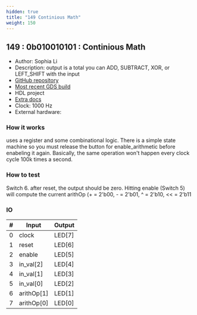 ```yaml
---
hidden: true
title: "149 Continious Math"
weight: 150
---
```


## 149 : 0b010010101 : Continious Math

* Author: Sophia Li
* Description: output is a total you can ADD, SUBTRACT, XOR, or LEFT_SHIFT with the input  
* [GitHub repository](https://github.com/cmu-stuco-98154/f22-tt02-sophiali)
* [Most recent GDS build](https://github.com/cmu-stuco-98154/f22-tt02-sophiali/actions/runs/3600167212)
* HDL project
* [Extra docs]()
* Clock: 1000 Hz
* External hardware: 



### How it works

uses a register and some combinational logic. There is a simple state machine so you must release the button for enable_arithmetic before enabeling it again. Basically, the same operation won't happen every clock cycle 100k times a second.

### How to test

Switch 6. after reset, the output should be zero. Hitting enable (Switch 5) will compute the current arithOp (+ = 2'b00, - = 2'b01, ^ = 2'b10, << = 2'b11

### IO

| # | Input        | Output       |
|---|--------------|--------------|
| 0 | clock  | LED[7] |
| 1 | reset  | LED[6] |
| 2 | enable  | LED[5] |
| 3 | in_val[2]  | LED[4] |
| 4 | in_val[1]  | LED[3] |
| 5 | in_val[0]  | LED[2] |
| 6 | arithOp[1]  | LED[1] |
| 7 | arithOp[0]  | LED[0] |
